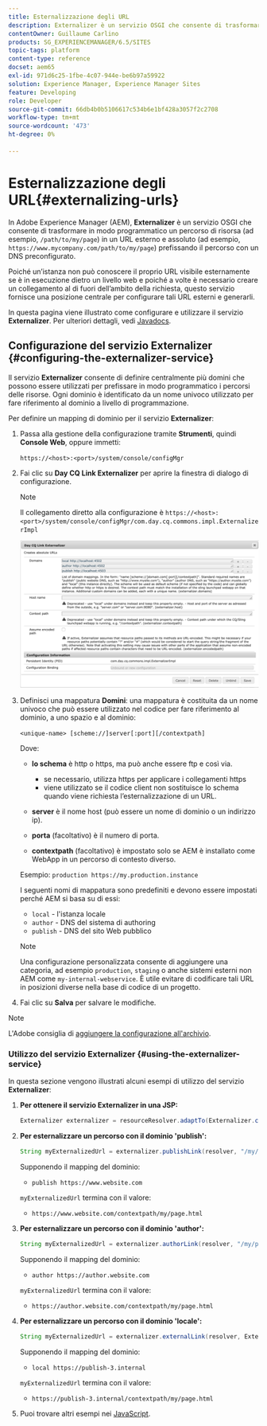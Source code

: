 ```yaml
---
title: Esternalizzazione degli URL
description: Externalizer è un servizio OSGI che consente di trasformare in modo programmatico un percorso di risorsa in un URL esterno e assoluto
contentOwner: Guillaume Carlino
products: SG_EXPERIENCEMANAGER/6.5/SITES
topic-tags: platform
content-type: reference
docset: aem65
exl-id: 971d6c25-1fbe-4c07-944e-be6b97a59922
solution: Experience Manager, Experience Manager Sites
feature: Developing
role: Developer
source-git-commit: 66db4b0b5106617c534b6e1bf428a3057f2c2708
workflow-type: tm+mt
source-wordcount: '473'
ht-degree: 0%

---
```


# Esternalizzazione degli URL{#externalizing-urls}

In Adobe Experience Manager (AEM), **Externalizer** è un servizio OSGI che consente di trasformare in modo programmatico un percorso di risorsa (ad esempio, `/path/to/my/page`) in un URL esterno e assoluto (ad esempio, `https://www.mycompany.com/path/to/my/page`) prefissando il percorso con un DNS preconfigurato.

Poiché un’istanza non può conoscere il proprio URL visibile esternamente se è in esecuzione dietro un livello web e poiché a volte è necessario creare un collegamento al di fuori dell’ambito della richiesta, questo servizio fornisce una posizione centrale per configurare tali URL esterni e generarli.

In questa pagina viene illustrato come configurare e utilizzare il servizio **Externalizer**. Per ulteriori dettagli, vedi [Javadocs](https://developer.adobe.com/experience-manager/reference-materials/6-5/javadoc/com/day/cq/commons/Externalizer.html).

## Configurazione del servizio Externalizer {#configuring-the-externalizer-service}

Il servizio **Externalizer** consente di definire centralmente più domini che possono essere utilizzati per prefissare in modo programmatico i percorsi delle risorse. Ogni dominio è identificato da un nome univoco utilizzato per fare riferimento al dominio a livello di programmazione.

Per definire un mapping di dominio per il servizio **Externalizer**:

1. Passa alla gestione della configurazione tramite **Strumenti**, quindi **Console Web**, oppure immetti:

   `https://<host>:<port>/system/console/configMgr`

1. Fai clic su **Day CQ Link Externalizer** per aprire la finestra di dialogo di configurazione.

   >[!NOTE]
   >
   >Il collegamento diretto alla configurazione è `https://<host>:<port>/system/console/configMgr/com.day.cq.commons.impl.ExternalizerImpl`

   ![aem-externalizer-01](assets/aem-externalizer-01.png)

1. Definisci una mappatura **Domini**: una mappatura è costituita da un nome univoco che può essere utilizzato nel codice per fare riferimento al dominio, a uno spazio e al dominio:

   `<unique-name> [scheme://]server[:port][/contextpath]`

   Dove:

   * **lo schema** è http o https, ma può anche essere ftp e così via.

      * se necessario, utilizza https per applicare i collegamenti https
      * viene utilizzato se il codice client non sostituisce lo schema quando viene richiesta l’esternalizzazione di un URL.

   * **server** è il nome host (può essere un nome di dominio o un indirizzo ip).
   * **porta** (facoltativo) è il numero di porta.
   * **contextpath** (facoltativo) è impostato solo se AEM è installato come WebApp in un percorso di contesto diverso.

   Esempio: `production https://my.production.instance`

   I seguenti nomi di mappatura sono predefiniti e devono essere impostati perché AEM si basa su di essi:

   * `local` - l&#39;istanza locale
   * `author` - DNS del sistema di authoring
   * `publish` - DNS del sito Web pubblico

   >[!NOTE]
   >
   >Una configurazione personalizzata consente di aggiungere una categoria, ad esempio `production`, `staging` o anche sistemi esterni non AEM come `my-internal-webservice`. È utile evitare di codificare tali URL in posizioni diverse nella base di codice di un progetto.

1. Fai clic su **Salva** per salvare le modifiche.

>[!NOTE]
>
>L&#39;Adobe consiglia di [aggiungere la configurazione all&#39;archivio](/help/sites-deploying/configuring.md#addinganewconfigurationtotherepository).

### Utilizzo del servizio Externalizer {#using-the-externalizer-service}

In questa sezione vengono illustrati alcuni esempi di utilizzo del servizio **Externalizer**:

1. **Per ottenere il servizio Externalizer in una JSP:**

   ```java
   Externalizer externalizer = resourceResolver.adaptTo(Externalizer.class);
   ```

1. **Per esternalizzare un percorso con il dominio &#39;publish&#39;:**

   ```java
   String myExternalizedUrl = externalizer.publishLink(resolver, "/my/page") + ".html";
   ```

   Supponendo il mapping del dominio:

   * `publish https://www.website.com`

   `myExternalizedUrl` termina con il valore:

   * `https://www.website.com/contextpath/my/page.html`

1. **Per esternalizzare un percorso con il dominio &#39;author&#39;:**

   ```java
   String myExternalizedUrl = externalizer.authorLink(resolver, "/my/page") + ".html";
   ```

   Supponendo il mapping del dominio:

   * `author https://author.website.com`

   `myExternalizedUrl` termina con il valore:

   * `https://author.website.com/contextpath/my/page.html`

1. **Per esternalizzare un percorso con il dominio &#39;locale&#39;:**

   ```java
   String myExternalizedUrl = externalizer.externalLink(resolver, Externalizer.LOCAL, "/my/page") + ".html";
   ```

   Supponendo il mapping del dominio:

   * `local https://publish-3.internal`

   `myExternalizedUrl` termina con il valore:

   * `https://publish-3.internal/contextpath/my/page.html`

1. Puoi trovare altri esempi nei [JavaScript](https://developer.adobe.com/experience-manager/reference-materials/6-5/javadoc/com/day/cq/commons/Externalizer.html).
